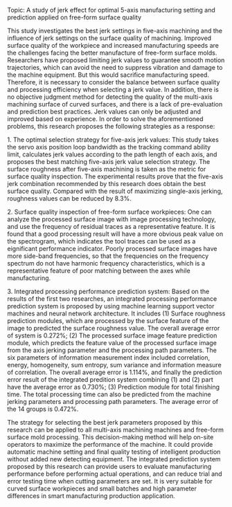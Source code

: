 Topic: A study of jerk effect for optimal 5-axis manufacturing setting
and prediction applied on free-form surface quality

This study investigates the best jerk settings in five-axis machining and the influence of jerk settings on the surface quality of machining. Improved surface quality of the workpiece and increased manufacturing speeds are the challenges facing the better manufacture of free-form surface molds.
Researchers have proposed limiting jerk values to guarantee smooth
motion trajectories, which can avoid the need to suppress vibration and damage to
the machine equipment. But this would sacrifice manufacturing speed.
Therefore, it is necessary to consider the balance between surface
quality and processing efficiency when selecting a jerk value. In
addition, there is no objective judgment method for detecting the
quality of the multi-axis machining surface of curved surfaces, and
there is a lack of pre-evaluation and prediction best practices. Jerk values can only be
adjusted and improved based on experience. In order to solve the
aforementioned problems, this research proposes the following strategies
as a response:

1\. The optimal selection strategy for five-axis jerk values: This
study takes the servo axis position loop bandwidth as the tracking
command ability limit, calculates jerk values according to the
path length of each axis, and proposes the best matching five-axis jerk
value selection strategy. The surface roughness after five-axis
machining is taken as the metric for surface quality inspection. The
experimental results prove that the five-axis jerk combination
recommended by this research does obtain the best surface quality.
Compared with the result of maximizing single-axis jerking, roughness values
can be reduced by 8.3%.

2\. Surface quality inspection of free-form surface workpieces: One can analyze
the processed surface image with image processing technology, and use the
frequency of residual traces as a representative feature. It is found that a good
processing result will have a more obvious peak value on the
spectrogram, which indicates the tool traces can be used
as a eignificant performance indicator. Poorly processed surface images have
more side-band frequencies, so that the frequencies on the frequency
spectrum do not have harmonic frequency characteristics, which
is a representative feature of poor matching between the axes while manufacturing.

3\. Integrated processing performance prediction system: Based on the
results of the first two researches, an integrated processing
performance prediction system is proposed by using machine learning
support vector machines and neural network architecture. It includes (1)
Surface roughness prediction modules, which are processed by the surface
feature of the image to predicted the surface roughness value. The
overall average error of system is 0.272%; (2) The processed surface
image feature prediction module, which predicts the feature value of the
processed surface image from the axis jerking parameter and the
processing path parameters. The six parameters of information
measurement index included correlation, energy, homogeneity, sum
entropy, sum variance and information measure of correlation. The
overall average error is 1.114%, and finally the prediction error result
of the integrated predition system combining (1) and (2) part have the
average error as 0.730%; (3) Prediction module for total finishing time.
The total processing time can also be predicted from the machine jerking
parameters and processing path parameters. The average error of the 14
groups is 0.472%.

The strategy for selecting the best jerk parameters proposed by this
research can be applied to all multi-axis machining machines and
free-form surface mold processing. This decision-making method will help
on-site operators to maximize the performance of the machine. It could
provide automatic machine setting and final quality testing of
intelligent production without added new detecting equipment. The
integrated prediction system proposed by this research can provide users
to evaluate manufacturing performance before performing actual
operations, and can reduce trial and error testing time when cutting
parameters are set. It is very suitable for curved surface workpieces
and small batches and high parameter differences in smart manufacturing
production application.
